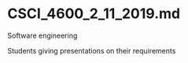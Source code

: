 # CSCI_4600_2_11_2019.md

Software engineering

Students giving presentations on their requirements
